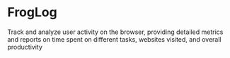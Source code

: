 # FrogLog
Track and analyze user activity on the browser, providing detailed metrics and reports on time spent on different tasks, websites visited, and overall productivity
